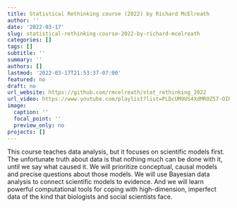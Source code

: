 ```yaml
---
title: Statistical Rethinking course (2022) by Richard McElreath
author: ''
date: '2022-03-17'
slug: statistical-rethinking-course-2022-by-richard-mcelreath
categories: []
tags: []
subtitle: ''
summary: ''
authors: []
lastmod: '2022-03-17T21:53:37-07:00'
featured: no
draft: no
url_website: https://github.com/rmcelreath/stat_rethinking_2022
url_video: https://www.youtube.com/playlist?list=PLDcUM9US4XdMROZ57-OIRtIK0aOynbgZN
image:
  caption: ''
  focal_point: ''
  preview_only: no
projects: []
---
```

This course teaches data analysis, but it focuses on scientific models first. The unfortunate truth about data is that nothing much can be done with it, until we say what caused it. We will prioritize conceptual, causal models and precise questions about those models. We will use Bayesian data analysis to connect scientific models to evidence. And we will learn powerful computational tools for coping with high-dimension, imperfect data of the kind that biologists and social scientists face.